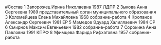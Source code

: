 #Состав
1 Запорожец Ирина Николаевна 1987 ЛДПР
2 Зыкова Анна Сергеевна 1989 представительный орган муниципального образования
3 Коломейцева Елена Михайловна 1968 собрание-работа
4 Кропанов Александр Сергеевич 1981 ЕР
5 Мамедов Эдуард Халиллаевич 1984 СР
6 Смирнов Максим Евгеньевич 1982 собрание-работа
7 Сорокина Анна Павловна 1991 КПРФ
8 Уфимцева Фарида Рифхатовна 1957 собрание-работа
